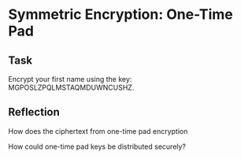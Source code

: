 # Symmetric Encryption: One-Time Pad

## Task

 Encrypt your first name using the key: MGPOSLZPQLMSTAQMDUWNCUSHZ.

## Reflection

How does the ciphertext from one-time pad encryption

How could one-time pad keys be distributed securely?
